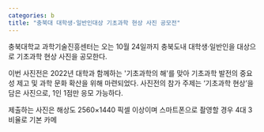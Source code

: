 ```yaml
---
categories: b
title: "충북대 대학생·일반인대상 기초과학 현상 사진 공모전"
---
```







충북대학교 과학기술진흥센터는&nbsp;오는 10월 24일까지 충북도내 대학생&middot;일반인을 대상으로 기초과학 현상 사진을 공모한다.

이번 사진전은 2022년 대학과 함께하는 &#39;기초과학의 해&#39;를 맞아 기초과학 발전의 중요성 제고 및 과학 문화 확산을 위해 마련되었다. 사진전의 참가 주제는 &lsquo;기초과학 현상&rsquo;을 담은 사진으로, 1인 1점만 응모 가능하다.&nbsp;

제출하는 사진은 해상도 2560&times;1440 픽셀 이상이며 스마트폰으로 촬영할 경우 4대 3 비율로 기본 카메